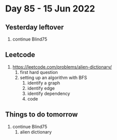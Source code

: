 # Day 85 - 15 Jun 2022

## Yesterday leftover
1. continue Blind75

## Leetcode
1. https://leetcode.com/problems/alien-dictionary/
    1. first hard question
    2. setting up an algorithm with BFS
       1. identify a graph
       2. identify edge
       3. identify dependency
       4. code

## Things to do tomorrow
1. continue Blind75
   1. alien dictionary